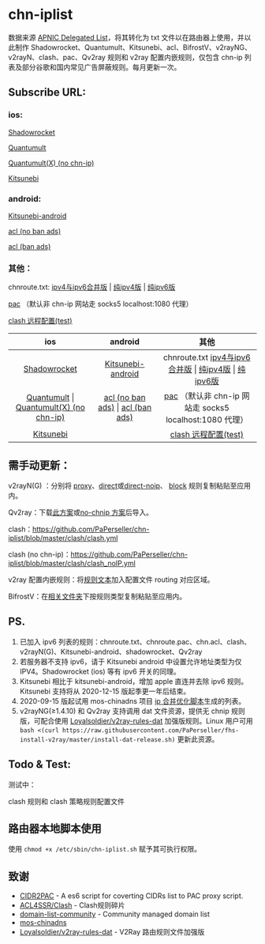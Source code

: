 # chn-iplist

数据来源 [ APNIC Delegated List](http://ftp.apnic.net/apnic/stats/apnic/delegated-apnic-latest)，将其转化为 txt 文件以在路由器上使用，并以此制作 Shadowrocket、Quantumult、Kitsunebi、acl、BifrostV、v2rayNG、v2rayN、clash、pac、Qv2ray 规则和 v2ray 配置内嵌规则，仅包含 chn-ip 列表及部分谷歌和国内常见广告屏蔽规则。每月更新一次。

## Subscribe URL:

### ios:
[Shadowrocket](https://raw.githubusercontent.com/PaPerseller/chn-iplist/master/Shadowrocket.conf)

[Quantumult](https://raw.githubusercontent.com/PaPerseller/chn-iplist/master/Quantumult.conf)

[Quantumult(X) (no chn-ip)](https://raw.githubusercontent.com/PaPerseller/chn-iplist/master/Quantumult(X)_noIP.conf)

[Kitsunebi](https://raw.githubusercontent.com/PaPerseller/chn-iplist/master/Kitsunebi.conf)

### android:

[Kitsunebi-android](https://raw.githubusercontent.com/PaPerseller/chn-iplist/master/Kitsunebi-android.conf)

[acl (no ban ads)](https://raw.githubusercontent.com/PaPerseller/chn-iplist/master/chn.acl)

[acl (ban ads)](https://raw.githubusercontent.com/PaPerseller/chn-iplist/master/chn_banad.acl)

### 其他：

chnroute.txt: [ipv4与ipv6合并版](https://raw.githubusercontent.com/PaPerseller/chn-iplist/master/chnroute.txt) | [纯ipv4版](https://raw.githubusercontent.com/PaPerseller/chn-iplist/master/chnroute-ipv4.txt) | [纯ipv6版](https://raw.githubusercontent.com/PaPerseller/chn-iplist/master/chnroute-ipv6.txt)

[pac](https://raw.githubusercontent.com/PaPerseller/chn-iplist/master/chnroute.pac) （默认非 chn-ip 网站走 socks5 localhost:1080 代理）

[clash 远程配置(test)](https://raw.githubusercontent.com/PaPerseller/chn-iplist/master/clash/pref.ini)

|                             ios                              |                           android                            |                             其他                             |
| :----------------------------------------------------------: | :----------------------------------------------------------: | :----------------------------------------------------------: |
| [Shadowrocket](https://raw.githubusercontent.com/PaPerseller/chn-iplist/master/Shadowrocket.conf) | [Kitsunebi-android](https://raw.githubusercontent.com/PaPerseller/chn-iplist/master/Kitsunebi-android.conf) | chnroute.txt [ipv4与ipv6合并版](https://raw.githubusercontent.com/PaPerseller/chn-iplist/master/chnroute.txt) \| [纯ipv4版](https://raw.githubusercontent.com/PaPerseller/chn-iplist/master/chnroute-ipv4.txt) \| [纯ipv6版](https://raw.githubusercontent.com/PaPerseller/chn-iplist/master/chnroute-ipv6.txt) |
| [Quantumult](https://raw.githubusercontent.com/PaPerseller/chn-iplist/master/Quantumult.conf) \| [Quantumult(X) (no chn-ip)](https://raw.githubusercontent.com/PaPerseller/chn-iplist/master/Quantumult(X)_noIP.conf) | [acl (no ban ads)](https://raw.githubusercontent.com/PaPerseller/chn-iplist/master/chn.acl) \| [acl (ban ads)](https://raw.githubusercontent.com/PaPerseller/chn-iplist/master/chn_banad.acl) | [pac](https://raw.githubusercontent.com/PaPerseller/chn-iplist/master/chnroute.pac) （默认非 chn-ip 网站走 socks5 localhost:1080 代理） |
| [Kitsunebi](https://raw.githubusercontent.com/PaPerseller/chn-iplist/master/Kitsunebi.conf) |                                                              | [clash 远程配置(test)](https://raw.githubusercontent.com/PaPerseller/chn-iplist/master/clash/pref.ini) |



## 需手动更新：

v2rayN(G) ：分别将 [proxy](https://raw.githubusercontent.com/PaPerseller/chn-iplist/master/v2rayN(G)/proxy.txt)、[direct](https://raw.githubusercontent.com/PaPerseller/chn-iplist/master/v2rayN(G)/direct.txt)或[direct-noip](https://raw.githubusercontent.com/PaPerseller/chn-iplist/master/v2rayN(G)/direct-noip.txt)、 [block](https://raw.githubusercontent.com/PaPerseller/chn-iplist/master/v2rayN(G)/block.txt) 规则复制粘贴至应用内。

Qv2ray：下载[此方案](https://raw.githubusercontent.com/PaPerseller/chn-iplist/master/Qv2ray.json)或[no-chnip 方案](https://raw.githubusercontent.com/PaPerseller/chn-iplist/master/Qv2ray-noip.json)后导入。

clash：https://github.com/PaPerseller/chn-iplist/blob/master/clash/clash.yml 

clash (no chn-ip)：https://github.com/PaPerseller/chn-iplist/blob/master/clash/clash_noIP.yml

v2ray 配置内嵌规则：将[规则文本](https://raw.githubusercontent.com/PaPerseller/chn-iplist/master/v2ray-config_rule.json)加入配置文件 routing 对应区域。

BifrostV：在[相关文件夹](https://github.com/PaPerseller/chn-iplist/tree/master/BifrostV)下按规则类型复制粘贴至应用内。


## PS.

1. 已加入 ipv6 列表的规则：chnroute.txt、chnroute.pac、chn.acl、clash、v2rayN(G)、Kitsunebi-android、shadowrocket、Qv2ray
2. 若服务器不支持 ipv6，请于 Kitsunebi android 中设置允许地址类型为仅 IPV4。Shadowrocket (ios) 等有 ipv6 开关的同理。
3. Kitsunebi 相比于 kitsunebi-android，增加 apple 直连并去除 ipv6 规则。Kitsunebi 支持将从 2020-12-15 版起季更一年后结束。
4. 2020-09-15 版起试用 mos-chinadns 项目 [ip 合并优化脚本](https://github.com/IrineSistiana/mos-chinadns/blob/master/scripts/update_chn_ip_domain.py)生成的列表。
5. v2rayNG(≥1.4.10) 和 Qv2ray 支持调用 dat 文件资源，提供无 chnip 规则版，可配合使用 [Loyalsoldier/v2ray-rules-dat](https://github.com/Loyalsoldier/v2ray-rules-dat/releases) 加强版规则。Linux 用户可用 `bash <(curl https://raw.githubusercontent.com/PaPerseller/fhs-install-v2ray/master/install-dat-release.sh)` 更新此资源。


## Todo & Test:

测试中：  

clash 规则和 clash 策略规则配置文件   

## 路由器本地脚本使用

使用 `chmod +x /etc/sbin/chn-iplist.sh` 赋予其可执行权限。

## 致谢

- [CIDR2PAC](https://github.com/wspl/CIDR2PAC) - A es6 script for coverting CIDRs list to PAC proxy script.
- [ACL4SSR/Clash](https://github.com/ACL4SSR/ACL4SSR/tree/master/Clash) - Clash规则碎片
- [domain-list-community](https://github.com/v2fly/domain-list-community) - Community managed domain list
- [mos-chinadns](https://github.com/IrineSistiana/mos-chinadns)
- [Loyalsoldier/v2ray-rules-dat](https://github.com/Loyalsoldier/v2ray-rules-dat) - V2Ray 路由规则文件加强版